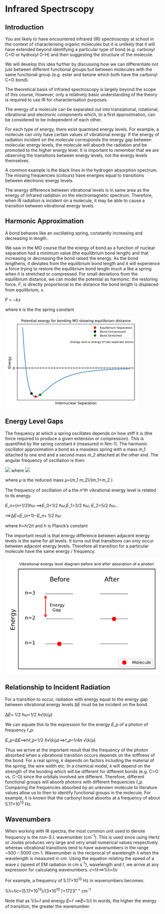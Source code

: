 # Infrared Spectrscopy

## Introduction
You are likely to have encountered infrared (IR) spectroscopy at school in the context of characterising organic molecules but it is unlikely that it will have extended beyond identifying a particular type of bond (e.g. carbonyl C=O or hydroxyl O-H) and then suggesting the structure of the molecule.

We will develop this idea further by discussing how we can differentiate not just between different functional groups but between molecules with the same functional group (e.g. ester and ketone which both have the carbonyl C=O bond). 

The theoretical basis of infrared spectroscopy is largely beyond the scope of this course, However, only a relatively basic understanding of the theory is required to use IR for characterisation purposes.

The energy of a molecule can be separated out into translational, rotational, vibrational and electronic components which, to a first approximation, can be considered to be independent of each other. 

For each type of energy, there exist quantised energy levels. For example, a molecule can only have certain values of vibrational energy. If the energy of radiation incident on the molecule corresponds the energy gap between molecular energy levels, the molecule will absorb the radiation and be promoted to the higher energy level. It is important to remember that we are observing the transitions between energy levels, not the energy levels themselves. 

A common example is the black lines in the hydrogen absorption spectrum. The missing frequencies (colours) have energies equal to transitions between electronic energy levels. 

The energy difference between vibrational levels is in same area as the energy of infrared radiation on the electromagnetic spectrum. Therefore, when IR radiation is incident on a molecule, it may be able to cause a transition between vibrational energy levels. 

## Harmonic Approximation

A bond behaves like an oscillating spring, constantly increasing and decreasing in length. 

We saw in the MO course that the energy of bond as a function of nuclear separation had a minimum value (the equilibrium bond length) and that increasing or decreasing the bond raised the energy. As the bond lengthens, it deviates from the equilibrium bond length and it will experience a force trying to restore the equilibrium bond length much a like a spring when it is stretched or compressed. 
For small deviations from the equilibrium distance, we can model the potential as harmonic: the restoring force, 𝐹, is directly proportional to the distance the bond length is displaced from equilibrium, 𝑥.

 𝐹 = −𝑘𝑥

where 𝑘 is the the spring constant

![alt text](./figures/Harmonic.png)

## Energy Level Gaps

The frequency at which a spring oscillates depends on how stiff it is (the force required to produce a given extension or compression). This is quantified by the spring constant 𝑘 (measured in Nm-1). The harmonic oscillator approximation a bond as a massless spring with a mass 𝑚_1 attached to one end and a second mass 𝑚_2 attached at the other end. The angular frequency of oscillation is then:

<img src="https://render.githubusercontent.com/render/math?math=\displaystyle \omega = \sqrt{\frac{k}{\mu}}"> where <img src="https://render.githubusercontent.com/render/math?math=\displaystyle \omega = 2\pi f">

where 𝜇 is the reduced mass 𝜇=(𝑚_1 𝑚_2)/(𝑚_1+𝑚_2 )

The frequency of oscillation of a the 𝑛^𝑡ℎ vibrational energy level is related to its energy.  

𝐸_𝑛=(𝑛+1/2)ℏ𝜔 ⟹𝐸_0=1/2 ℏ𝜔,𝐸_1=3/2 ℏ𝜔, 𝐸_2=5/2 ℏ𝜔…

⟹∆𝐸=𝐸_(𝑛+1)−𝐸_𝑛= 1/2 ℏ𝜔

where ℏ=ℎ/2𝜋 and ℎ is Planck’s constant

The important result is that energy difference between adjacent energy levels is the same for all levels. It turns out that transitions can only occur between adjacent energy levels. Therefore all transition for a particular molecule have the same energy / frequency. 

![alt text](./figures/Levels.png)

## Relationship to Incident Radiation

For a transition to occur, radiation with energy equal to the energy gap between vibrational energy levels ∆𝐸 must be be incident on the bond.

∆𝐸= 1/2 ℏ𝜔=1/2 ℏ√(𝑘/𝜇)

We can equate this to the expression for the energy 𝐸_𝑝 of a photon of frequency 𝑓_𝑝:

𝐸_𝑝=∆𝐸⟹ℎ𝑓_𝑝=1/2 ℏ√(𝑘/𝜇)⟹𝑓_𝑝=1/4𝜋 √(𝑘/𝜇)

Thus we arrive at the important result that the frequency of the photon absorbed when a vibrational transition occurs depends on the stiffness of the bond. For a real spring, 𝑘 depends on factors including the material of the spring, the wire width etc. In a chemical model, 𝑘 will depend on the strength of the bonding which will be different for different bonds (e.g. C=O vs. C-O) since the orbitals involved are different. Therefore, different functional groups will absorb photons with different frequencies 𝑓_𝑝. Comparing the frequencies absorbed by an unknown molecule to literature values allow us to then to identify functional groups in the molecule. For example, it is known that the carbonyl bond absorbs at a frequency of about 5.17×10<sup>13</sup>  Hz. 

## Wavenumbers

When working with IR spectra, the most common unit used to denote frequency is the non-S.I. wavenumber (cm<sup>-1</sup>). This is used since using Hertz or Joules produces very large and very small numerical values respectively whereas vibrational transitions tend to have wavenumbers in the range ~500 – 5000 cm-1. Wavenumber is the reciprocal of wavelength 𝜆 when the wavelength is measured in cm. Using the equation relating the speed of a wave 𝑐 (speed of EM radiation in cm s<sup>-1</sup>), wavelength and 𝑓, we arrive at any expression for calculating wavenumbers. 
𝑐=𝑓𝜆⟹1/𝜆=𝑓/𝑐

For example, a frequency of 5.17×10<sup>13</sup>  Hz in wavenumbers becomes:

1/𝜆=𝑓/𝑐=(5.17×10<sup>13</sup>)/(3×10<sup>10</sup> )=1723" " cm<sup>-1</sup>

Note that as 1/𝜆∝𝑓 and energy 𝐸∝𝑓 ⟹𝐸∝1/𝜆 
In words, the higher the energy of transition, the greater the wavenumber. 




